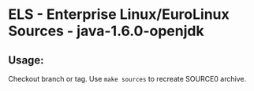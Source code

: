 # ELS - Enterprise Linux/EuroLinux Sources - java-1.6.0-openjdk
 
## Usage:
  Checkout branch or tag. Use `make sources` to recreate  SOURCE0 archive.
